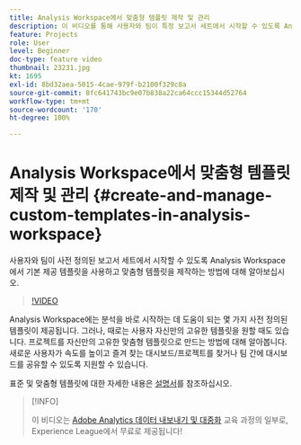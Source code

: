 ```yaml
---
title: Analysis Workspace에서 맞춤형 템플릿 제작 및 관리
description: 이 비디오를 통해 사용자와 팀이 특정 보고서 세트에서 시작할 수 있도록 Analysis Workspace에서 맞춤형 템플릿을 제작하는 방법에 대해 알아보십시오.
feature: Projects
role: User
level: Beginner
doc-type: feature video
thumbnail: 23231.jpg
kt: 1695
exl-id: 8bd32aea-5015-4cae-979f-b2100f329c8a
source-git-commit: 8fc641743bc9e07b838a22ca64ccc15344d52764
workflow-type: tm+mt
source-wordcount: '170'
ht-degree: 100%

---
```


# Analysis Workspace에서 맞춤형 템플릿 제작 및 관리 {#create-and-manage-custom-templates-in-analysis-workspace}

사용자와 팀이 사전 정의된 보고서 세트에서 시작할 수 있도록 Analysis Workspace에서 기본 제공 템플릿을 사용하고 맞춤형 템플릿을 제작하는 방법에 대해 알아보십시오.

>[!VIDEO](https://video.tv.adobe.com/v/23231/?quality=12&learn=on)

Analysis Workspace에는 분석을 바로 시작하는 데 도움이 되는 몇 가지 사전 정의된 템플릿이 제공됩니다. 그러나, 때로는 사용자 자신만의 고유한 템플릿을 원할 때도 있습니다. 프로젝트를 자신만의 고유한 맞춤형 템플릿으로 만드는 방법에 대해 알아봅니다. 새로운 사용자가 속도를 높이고 즐겨 찾는 대시보드/프로젝트를 찾거나 팀 간에 대시보드를 공유할 수 있도록 지원할 수 있습니다.

표준 및 맞춤형 템플릿에 대한 자세한 내용은 [설명서](https://experienceleague.adobe.com/docs/analytics/analyze/analysis-workspace/build-workspace-project/starter-projects.html)를 참조하십시오.

>[!INFO]
>
> 이 비디오는 [Adobe Analytics 데이터 내보내기 및 대중화](https://experienceleague.adobe.com/?recommended=Analytics-A-1-2022.1.democratizing) 교육 과정의 일부로, Experience League에서 무료로 제공됩니다!
